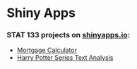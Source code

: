 # Shiny Apps

### STAT 133 projects on [shinyapps.io](https://www.shinyapps.io/):

- [Mortgage Calculator](https://fredcheng02.shinyapps.io/mortgage-calc/)
- [Harry Potter Series Text Analysis](https://fredcheng02.shinyapps.io/harry-potter/)
